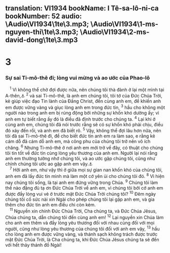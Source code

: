 translation: VI1934
bookName: I Tê-sa-lô-ni-ca 
bookNumber: 52
audio: \Audio\VI1934\1te\3.mp3; \Audio\VI1934\1-ms-nguyen-thi\1te\3.mp3; \Audio\VI1934\2-ms-david-dong\1te\3.mp3
-------

<div class="title"><h1>3</h1><h3>Sự sai Ti-mô-thê đi; lòng vui mừng và ao ước của Phao-lô</h3></div>
<span class="verse 1te_3_1"> <sup>1</sup> Vì không thể chờ đợi được nữa, nên chúng tôi thà đành ở lại một mình tại A-thên,<a data-toggle="tooltip" data-placement="bottom" title="Cong 17:15">⚓</a></span>
<span class="verse 1te_3_2"><sup>2</sup> và sai Ti-mô-thê, là anh em chúng tôi, tôi tớ của Đức Chúa Trời, kẻ giúp việc đạo Tin lành của Đấng Christ, đến cùng anh em, để khiến anh em được vững vàng và giục lòng anh em trong đức tin, </span>
<span class="verse 1te_3_3"><sup>3</sup> hầu cho không một người nào trong anh em bị rúng động bởi những sự khốn khó dường ấy; vì anh em tự biết rằng ấy đó là điều đã định trước cho chúng ta. </span>
<span class="verse 1te_3_4"><sup>4</sup> Lại khi ở cùng anh em, chúng tôi đã nói trước rằng sẽ có sự khốn khó phải chịu, điều đó xảy đến rồi, và anh em đã biết rõ. </span>
<span class="verse 1te_3_5"><sup>5</sup> Vậy, không thể đợi lâu hơn nữa, nên tôi đã sai Ti-mô-thê đi, để cho biết đức tin anh em ra làm sao, e rằng kẻ cám dỗ đã cám dỗ anh em, mà công phu của chúng tôi trở nên vô ích chăng. </span>
<span class="verse 1te_3_6"><sup>6</sup> Nhưng Ti-mô-thê ở nơi anh em mới trở về đây, có thuật cho chúng tôi tin tốt về đức tin cùng lòng yêu thương của anh em. Người lại nói rằng anh em thường tưởng nhớ chúng tôi, và ao ước gặp chúng tôi, cũng như chính chúng tôi ước ao gặp anh em vậy.<a data-toggle="tooltip" data-placement="bottom" title="Cong 18:5">⚓</a><br/></span>
<span class="verse 1te_3_7"> <sup>7</sup> Hỡi anh em, như vậy thì ở giữa mọi sự gian nan khốn khó của chúng tôi, anh em đã lấy đức tin mình mà làm một cớ yên ủi cho chúng tôi đó. </span>
<span class="verse 1te_3_8"><sup>8</sup> Vì hiện nay chúng tôi sống, là tại anh em đứng vững trong Chúa. </span>
<span class="verse 1te_3_9"><sup>9</sup> Chúng tôi làm thế nào đặng đủ tạ ơn Đức Chúa Trời về anh em, vì chúng tôi bởi cớ anh em được đầy lòng vui vẻ ở trước mặt Đức Chúa Trời chúng tôi? </span>
<span class="verse 1te_3_10"><sup>10</sup> Đêm ngày chúng tôi cố sức nài xin Ngài cho phép chúng tôi lại gặp anh em, và gia thêm cho đức tin anh em điều chi còn kém. <br/></span>
<span class="verse 1te_3_11"> <sup>11</sup> Nguyền xin chính Đức Chúa Trời, Cha chúng ta, và Đức Chúa Jêsus, Chúa chúng ta, dẫn chúng tôi đến cùng anh em! </span>
<span class="verse 1te_3_12"><sup>12</sup> Lại nguyền xin Chúa làm cho anh em thêm và đầy lòng yêu thương đối với nhau cùng đối với mọi người, cũng như lòng yêu thương của chúng tôi đối với anh em vậy, </span>
<span class="verse 1te_3_13"><sup>13</sup> hầu cho lòng anh em được vững vàng, và thánh sạch không trách được trước mặt Đức Chúa Trời, là Cha chúng ta, khi Đức Chúa Jêsus chúng ta sẽ đến với hết thảy thánh đồ Ngài! <br/></span>
